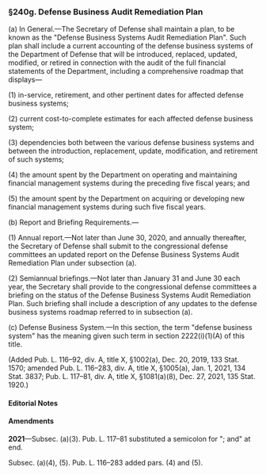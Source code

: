 ### §240g. Defense Business Audit Remediation Plan ###

(a) In General.—The Secretary of Defense shall maintain a plan, to be known as the "Defense Business Systems Audit Remediation Plan". Such plan shall include a current accounting of the defense business systems of the Department of Defense that will be introduced, replaced, updated, modified, or retired in connection with the audit of the full financial statements of the Department, including a comprehensive roadmap that displays—

(1) in-service, retirement, and other pertinent dates for affected defense business systems;

(2) current cost-to-complete estimates for each affected defense business system;

(3) dependencies both between the various defense business systems and between the introduction, replacement, update, modification, and retirement of such systems;

(4) the amount spent by the Department on operating and maintaining financial management systems during the preceding five fiscal years; and

(5) the amount spent by the Department on acquiring or developing new financial management systems during such five fiscal years.

(b) Report and Briefing Requirements.—

(1) Annual report.—Not later than June 30, 2020, and annually thereafter, the Secretary of Defense shall submit to the congressional defense committees an updated report on the Defense Business Systems Audit Remediation Plan under subsection (a).

(2) Semiannual briefings.—Not later than January 31 and June 30 each year, the Secretary shall provide to the congressional defense committees a briefing on the status of the Defense Business Systems Audit Remediation Plan. Such briefing shall include a description of any updates to the defense business systems roadmap referred to in subsection (a).

(c) Defense Business System.—In this section, the term "defense business system" has the meaning given such term in section 2222(i)(1)(A) of this title.

(Added Pub. L. 116–92, div. A, title X, §1002(a), Dec. 20, 2019, 133 Stat. 1570; amended Pub. L. 116–283, div. A, title X, §1005(a), Jan. 1, 2021, 134 Stat. 3837; Pub. L. 117–81, div. A, title X, §1081(a)(8), Dec. 27, 2021, 135 Stat. 1920.)

#### **Editorial Notes** ####

#### Amendments ####

**2021**—Subsec. (a)(3). Pub. L. 117–81 substituted a semicolon for "; and" at end.

Subsec. (a)(4), (5). Pub. L. 116–283 added pars. (4) and (5).